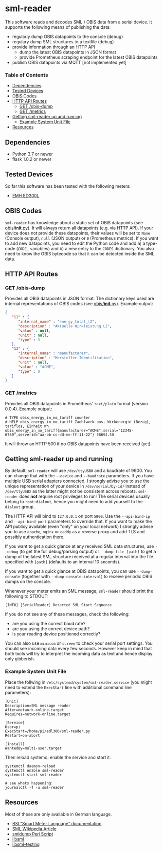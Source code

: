 # sml-reader <!-- omit in toc -->

This software reads and decodes SML / OBIS data from a serial device. It supports the following means of publishing the data:

- regularly dump OBIS datapoints to the console (debug)
- regulary dump SML structures to a textfile (debug)
- provide information through an HTTP API
  - dump the latest OBIS datapoints in JSON format
  - provide Prometheus scraping endpoint for the latest OBIS datapoints
- publish OBIS datapoints via MQTT [not implemented yet]

### Table of Contents <!-- omit in toc -->

- [Dependencies](#dependencies)
- [Tested Devices](#tested-devices)
- [OBIS Codes](#obis-codes)
- [HTTP API Routes](#http-api-routes)
  - [GET /obis-dump](#get-obis-dump)
  - [GET /metrics](#get-metrics)
- [Getting sml-reader up and running](#getting-sml-reader-up-and-running)
  - [Example System Unit File](#example-system-unit-file)
- [Resources](#resources)

## Dependencies

- Python 3.7 or newer
- flask 1.0.2 or newer

## Tested Devices

So far this software has been tested with the following meters:

- [EMH ED300L](https://emh-metering.com/en/products/domestic-meters-smart-meters/ed300l/)

## OBIS Codes

`sml-reader` has knowledge about a static set of OBIS datapoints (see [obis/__init__.py](obis/__init__.py)). It will always return all datapoints (e.g. via HTTP API). If your device does not provide these datapoints, their values will be set to `None` (Console output), `null` (JSON output) or `0` (Prometheus metrics). If you want to add new datapoints, you need to edit the Python code and add a) a type-code (`CODE_` variables) and b) a new entry to the `CODES` dictionary. You also need to know the OBIS bytecode so that it can be detected inside the SML data.

## HTTP API Routes

### GET /obis-dump

Provides all OBIS datapoints in JSON format. The dictionary keys used are internal representations of OBIS codes (see [obis/__init__.py](obis/__init__.py)). Example output:

```json
{
   "11" : {
      "internal_name" : "energy_total_l2",
      "description" : "Aktuelle Wirkleistung L2",
      "value" : null,
      "unit" : null,
      "type" : 3
   },
   "13" : {
      "internal_name" : "manufacturer",
      "description" : "Hersteller-Identifikation",
      "unit" : null,
      "value" : "ACME",
      "type" : 0
   }
}
```

### GET /metrics

Provides all OBIS datapoints in Prometheus' `text/plain` format (version 0.0.4). Example output:

```
# TYPE obis_energy_in_no_tariff counter
# HELP obis_energy_in_no_tariff Zaehlwerk pos. Wirkenergie (Bezug), tariflos, Einheit Wh
obis_energy_in_no_tariff{manufacturer="ACME",serial="12345-6789",serverid="aa-bb-cc-dd-ee-ff-11-22"} 58694.50
```

It will throw an HTTP 500 if no OBIS datapoints have been received (yet).

## Getting sml-reader up and running

By default, `sml-reader` will use `/dev/ttyUSB0` and a baudrate of 9600. You can change that with the `--device` and `--baudrate` parameters. If you have multiple USB serial adapters connected, I strongly advise you to use the unique representation of your device in `/dev/serial/by-id/` instead of `/dev/ttyUSBX` as the latter might not be consistent across reboots. `sml-reader` does **not** require root privileges to run! The serial devices usually belong to `root:dialout`, hence you might need to add yourself to the `dialout` group.

The HTTP API will bind to `127.0.0.1` on port `5000`. Use the `--api-bind-ip` and `--api-bind-port` parameters to override that. If you want to make the API publicy available (even "only" on your local network) I strongly advise you to use `apache`, `nginx` or `caddy` as a reverse proxy and add TLS and possibly authentication there.

If you want to get a quick glance at any received SML data structures, use `--debug` (to get the full debug/parsing output) or `--dump-file [path]` to get a dump of the latest SML structure received at a regular interval into the file specified with `[path]` (defaults to an interval 10 seconds).

If you want to get a quick glance at OBIS datapoints, you can use `--dump-console` (together with `--dump-console-interval`) to receive periodic OBIS dumps on the console.

Whenever your meter emits an SML message, `sml-reader` should print the following to STDOUT:

```
[INFO] [SerialReader] Detected SML Start Sequence
```

If you do not see any of these messages, check the following:
- are you using the correct baud rate?
- are you using the correct device path?
- is your reading device positioned correctly?

You can also use `minicom` or `screen` to check your serial port settings. You should see incoming data every few seconds. However keep in mind that both tools will try to interpret the incoming data as text and hence display only gibberish.

### Example System Unit File
Place the follwing in `/etc/systemd/system/sml-reader.service` (you might need to extend the `ExecStart` line with additional command line parameters):

```
[Unit]
Description=SML message reader
After=network-online.target
Requires=network-online.target

[Service]
User=pi
ExecStart=/home/pi/edl300/sml-reader.py
Restart=on-abort

[Install]
WantedBy=multi-user.target
```

Then reload systemd, enable the service and start it:
```
systemctl daemon-reload
systemctl enable sml-reader
systemctl start sml-reader

# see whats happening:
journalctl -f -u sml-reader
```

## Resources

Most of these are only available in German language.

- [BSI "Smart Meter Language" documentation](https://www.bsi.bund.de/SharedDocs/Downloads/DE/BSI/Publikationen/TechnischeRichtlinien/TR03109/TR-03109-1_Anlage_Feinspezifikation_Drahtgebundene_LMN-Schnittstelle_Teilb.pdf?__blob=publicationFile&v=1)
- [SML Wikipedia Article](https://de.wikipedia.org/wiki/Smart_Message_Language)
- [smldump Perl Script](https://github.com/hn/smldump)
- [libsml](https://github.com/volkszaehler/libsml)
- [libsml-testing](https://github.com/devZer0/libsml-testing)